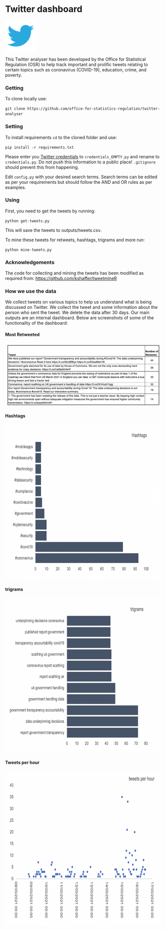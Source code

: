 # Twitter dashboard

<img src="meta/twitter_logo.png" alt="twitter logo" width="100"/>

This Twitter analyser has been developed by the Office for Statistical Regulation (OSR) to help track important and prolific tweets relating to certain topics such as coronavirus (COVID-19), education, crime, and poverty.

### Getting

To clone locally use:

`git clone https://github.com/office-for-statistics-regulation/twitter-analyser`

### Setting

To install requirements `cd` to the cloned folder and use:

`pip install -r requirements.txt`

Please enter you [Twitter credentials](https://developer.twitter.com/en/docs/apps/overview) to `credentials_EMPTY.py` and rename to `credentials.py`. Do not push this information to a public place! `.gitignore` should prevent this from happening. 

Edit `config.py` with your desired search terms. Search terms can be edited as per your requirements but should follow the AND and OR rules as per examples.

### Using

First, you need to get the tweets by running:

`python get-tweets.py`

This will save the tweets to outputs/tweets.csv.

To mine these tweets for retweets, hashtags, trigrams and more run:

`python mine-tweets.py`

### Acknowledgements

The code for collecting and mining the tweets has been modified as required from:
https://github.com/kshaffer/tweetmineR 

### How we use the data

We collect tweets on various topics to help us understand what is being discussed on Twitter. We collect the tweet and some information about the person who sent the tweet. We delete the data after 30 days. Our main outputs are an internal dashboard. Below are screenshots of some of the functionality of the dashboard:

#### Most Retweeted
![](meta/tweets.png)

#### Hashtags
<img src="meta/hashtags.png" alt="twitter logo" height="500"/>

#### trigrams
<img src="meta/trigrams.png" alt="twitter logo" height="500"/>

#### Tweets per hour
<img src="meta/tweets_per_hour.png" alt="twitter logo" height="500"/>